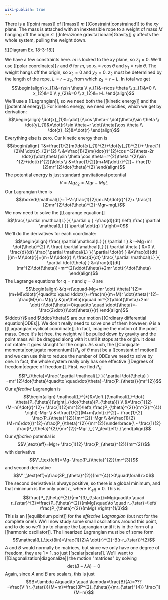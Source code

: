 ```yaml
---
wiki-publish: true
---
```

There is a [[point mass]] of [[mass]] $m$ [[Constraint|constrained]] to the $xy$ plane. The mass is attached with an inextensible rope to a weight of mass $M$ hanging off the origin $\mathcal{O}$. [[Interazione gravitazionale|Gravity]] $g$ affects the whole system, pulling the weight down.

![[Diagram Ex. 18-3-18]]

We have a few constraints here. $m$ is locked to the $xy$ plane, so $z_{1}=0$. We'll use [[polar coordinates]] $r$ and $\theta$ for $m$, so $x_{1}=r\cos \theta$ and $y_{1}=r\sin \theta$. The weight hangs off the origin, so $x_{2}=0$ and $y_{2}=0$. $z_{2}$ must be determined by the length of the rope, $L=r-z_{2}$, from which $z_{2}=r-L$. In total we get
$$\begin{align}
x_{1}&=r\sin \theta \\
y_{1}&=r\cos \theta \\
z_{1}&=0 \\
x_{2}&=0 \\
y_{2}&=0 \\
z_{2}&=r-L
\end{align}$$
We'll use a [[Lagrangian]], so we need both the [[kinetic energy]] and the [[potential energy]]. For kinetic energy, we need velocities, which we get by derivation:
$$\begin{align}
\dot{x}_{1}&=\dot{r}\cos \theta-r \dot{\theta}\sin \theta \\
\dot{y}_{1}&=\dot{r}\sin \theta+r \dot{\theta}\cos \theta \\
\dot{z}_{2}&=\dot{r}
\end{align}$$
Everything else is zero. Our kinetic energy then is
$$\begin{align}
T&=\frac{1}{2}m(\dot{x}_{1}^{2}+\dot{y}_{1}^{2})+ \frac{1}{2}M \dot{z}_{2}^{2} \\
&=\frac{1}{2}m(\dot{r}^{2}\cos ^{2}\theta-2r \dot{r}\dot{\theta}\sin \theta \cos \theta+r^{2}\theta ^{2}\sin ^{2}+\dot{r}^{2})\ldots \\
&=\frac{1}{2}(m+M)\dot{r}^{2}+ \frac{1}{2}mr^{2}\dot{\theta}^{2}
\end{align}$$
The potential energy is just standard gravitational potential
$$V=Mgz_{2}=Mgr-MgL$$
Our Lagrangian then is
$$\boxed{\mathcal{L}=T-V=\frac{1}{2}(m+M)\dot{r}^{2}+ \frac{1}{2}mr^{2}\dot{\theta}^{2}-Mgr+mgL}$$
We now need to solve the [[Lagrange equation]]
$$\frac{ \partial \mathcal{L} }{ \partial q } -\frac{d}{dt} \left( \frac{ \partial \mathcal{L} }{ \partial \dot{q} }  \right)=0$$
We'll do the derivatives for each coordinate:
$$\begin{align}
\frac{ \partial \mathcal{L} }{ \partial r } &=-Mg+mr \dot{\theta}^{2} \\
\frac{ \partial \mathcal{L} }{ \partial \theta } &=0 \\
\frac{d}{dt} \frac{ \partial \mathcal{L} }{ \partial \dot{r} } &=\frac{d}{dt} [(m+M)\dot{r}]=(m+M)\ddot{r} \\
\frac{d}{dt} \frac{ \partial \mathcal{L} }{ \partial \dot{\theta} } &=\frac{d}{dt} (mr^{2}\dot{\theta})=mr^{2}\ddot{\theta}+2mr \dot{r}\dot{\theta}
\end{align}$$
The Lagrange equations for $q=r$ and $q=\theta$ are
$$\begin{align}
&(q=r)\qquad-Mg+mr \dot{ \theta}^{2}=(m+M)\ddot{r}\quad\to \quad \ddot{r}=\frac{m}{m+M}r \dot{\theta}^{2}- \frac{M}{m+M}g \\
&(q=\theta)\qquad mr^{2}\ddot{\theta}+2mr \dot{r}\dot{\theta}=0\quad\to \quad \ddot{\theta}=- \frac{2\dot{r}\dot{\theta}}{r}
\end{align}$$
$\ddot{r}$ and $\ddot{\theta}$ are our motion [[Ordinary differential equation|ODEs]]. We don't really need to solve one of them however; $\theta$ is a [[Lagrangian|cyclical coordinate]]. In fact, imagine the motion of the point mass. Once it's let free, the weight will be pulled down by gravity and the point mass will be dragged along with it until it stops at the origin. It does not rotate: it goes straight for the origin. As such, the [[Conjugate momenta|conjugate momentum]] $P_{\theta}$ of $\theta$ must be a [[constant of motion]] and we can use this to reduce the number of ODEs we need to solve by one. In fact, the whole system really only has one effective [[Degrees of freedom|degree of freedom]]. First, we find $P_{\theta}$:
$$P_{\theta}=\frac{ \partial \mathcal{L} }{ \partial \dot{\theta} } =mr^{2}\dot{\theta}\quad\to \quad\dot{\theta}=\frac{P_{\theta}}{mr^{2}}$$
Our *effective* Lagrangian is
$$\begin{align}
\mathcal{L}^{*}&=\left.{(\mathcal{L}-\dot{ \theta}P_{\theta})}\right|_{\dot{\theta}(P_{\theta})} \\
&=\frac{1}{2}(M+m)\dot{r}^{2}+ \frac{1}{2}mr^{2}\left( \frac{P_{\theta}^{2}}{m^{2}r^{4}} \right)-Mgr \\
&=\frac{1}{2}(M+m)\dot{r}^{2}+ \frac{1}{2} \frac{P_{\theta}^{2}}{mr^{2}}-Mgr \\
&=\frac{1}{2}(M+m)\dot{r}^{2}+\frac{P_{\theta}^{2}}{mr^{2}}\underbrace{\ - \frac{1}{2} \frac{P_{\theta}^{2}}{mr^{2}}-Mgr }_{ V_\text{eff} }
\end{align}$$
Our *effective* potential is
$$V_\text{eff}=Mgr+ \frac{1}{2} \frac{P_{\theta}^{2}}{mr^{2}}$$
with derivative
$$V'_\text{eff}=Mg- \frac{P_{\theta}^{2}}{mr^{3}}$$
and second derivative
$$V''_\text{eff}=\frac{3P_{\theta}^{2}}{mr^{4}}>0\quad\forall r>0$$
The second derivative is always positive, so there is a global minimum, and that minimum is the only point $r_{\star}$ where $V'_\text{eff}=0$. This is
$$\frac{P_{\theta}^{2}}{mr^{3}_{\star}}=Mg\quad\to \quad r_{\star}^{3}=\frac{P_{\theta}^{2}}{mMg}\quad\to \quad r_{\star}=\left( \frac{P_{\theta}^{2}}{mMg} \right)^{1/3}$$
This is an [[equilibrium point]] for the *effective Lagrangian* (but not for the complete one!). We'll now study some small oscillations around this point, and to do so we'll try to change the Lagrangian until it is in the form of a [[harmonic oscillator]]. The linearized Lagrangian must be of some form
$$\mathcal{L}_\text{lin}=\frac{1}{2}A \dot{r}^{2}-B(r-r_{\star})^{2}$$
$A$ and $B$ would normally be matrices, but since we only have one degree of freedom, they are $1\times1$, so just [[scalar|scalars]]. We'll want to [[Diagonalization|diagonalize]] the motion "matrices" by solving
$$\det(B-\lambda A)=0$$
Again, since $A$ and $B$ are scalars, this is just
$$B=\lambda A\quad\to \quad \lambda=\frac{B}{A}=???=\frac{V''(r_{\star})}{M+m}=\frac{3P^{2}_{\theta}}{mr_{\star}^{4}} \frac{1}{M+m}$$

